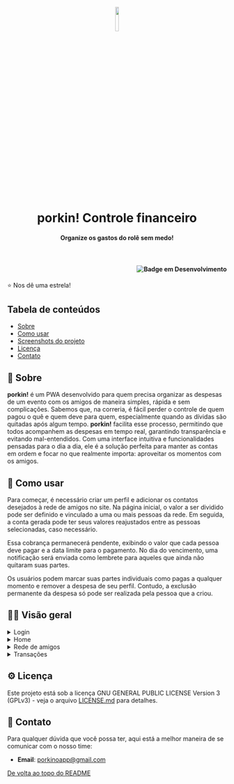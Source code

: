  
<h1 align="center">
  <br>
  <picture> 
  <source media="(prefers-color-scheme: dark)" srcset="misc/icon-light.webp" />
  <source media="(prefers-color-scheme: light)" srcset="misc/icon-dark.webp" />
  <img width="12%">
</picture> 
  <br>
  porkin! Controle financeiro
  <br>
</h1>

<h4 align="center">Organize os gastos do rolê sem medo! </h4>
<br>

<h4 align="right">

![Badge em Desenvolvimento](https://img.shields.io/badge/status%20do%20projeto:-em%20desenvolvimento-purple)
</h4>

⭐ Nos dê uma estrela!



## Tabela de conteúdos
- [Sobre](#-sobre)
- [Como usar](#-como-usar)
- [Screenshots do projeto](#-visão-geral)
- [Licença](#-licença)
- [Contato](#-contato)


## 🐷 Sobre

**porkin!** é um PWA desenvolvido para quem precisa organizar as despesas de um evento com os amigos de maneira simples, rápida e sem complicações. Sabemos que, na correria, é fácil perder o controle de quem pagou o quê e quem deve para quem, especialmente quando as dívidas são quitadas após algum tempo. **porkin!** facilita esse processo, permitindo que todos acompanhem as despesas em tempo real, garantindo transparência e evitando mal-entendidos. Com uma interface intuitiva e funcionalidades pensadas para o dia a dia, ele é a solução perfeita para manter as contas em ordem e focar no que realmente importa: aproveitar os momentos com os amigos.


## 📱 Como usar

Para começar, é necessário criar um perfil e adicionar os contatos desejados à rede de amigos no site. Na página inicial, o valor a ser dividido pode ser definido e vinculado a uma ou mais pessoas da rede. Em seguida, a conta gerada pode ter seus valores reajustados entre as pessoas selecionadas, caso necessário.

Essa cobrança permanecerá pendente, exibindo o valor que cada pessoa deve pagar e a data limite para o pagamento. No dia do vencimento, uma notificação será enviada como lembrete para aqueles que ainda não quitaram suas partes.

Os usuários podem marcar suas partes individuais como pagas a qualquer momento e remover a despesa de seu perfil. Contudo, a exclusão permanente da despesa só pode ser realizada pela pessoa que a criou.

## 🐽✨ Visão geral

<details>
<summary align="left">Login</summary>
<br>

  ![login](misc/projecto-login.png)
</details>

<details>
<summary align="left">Home</summary>
<br>

  ![home](misc/projecto-home.png)
</details>

<details>
<summary align="left">Rede de amigos</summary>
<br>

  ![rede-de-amigos](misc/projecto-amigos.png)
</details>

<details>
<summary align="left">Transações</summary>
<br>

  ![transacoes](misc/projecto-transacoes.png)
</details>

## ⚙ Licença

Este projeto está sob a licença GNU GENERAL PUBLIC LICENSE Version 3 (GPLv3) - veja o arquivo [LICENSE.md](https://github.com/LauriESB/porkin/blob/main/LICENSE) para detalhes.

## 💌 Contato

Para qualquer dúvida que você possa ter, aqui está a melhor maneira de se comunicar com o nosso time: 

- **Email**: [porkinoapp@gmail.com](mailto:porkinoapp)


[De volta ao topo do README](#top)